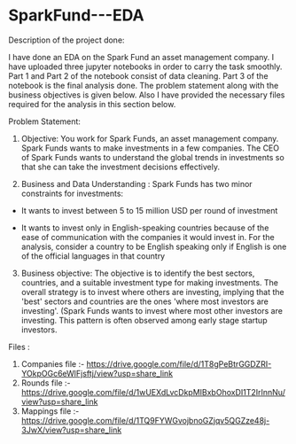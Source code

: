 # SparkFund---EDA

Description of the project done:

I have done an EDA on the Spark Fund an asset management company. I have uploaded three jupyter notebooks in order to carry the task smoothly. Part 1 and Part 2 of the 
notebook consist of data cleaning. Part 3 of the notebook is the final analysis done. The problem statement along with the business objectives is given below. Also I 
have provided the necessary files required for the analysis in this section below.


Problem Statement:

1. Objective: You work for Spark Funds, an asset management company. Spark Funds wants to make investments in a few companies. The CEO of Spark Funds wants to understand
the global trends in investments so that she can take the investment decisions effectively.

2. Business and Data Understanding :
Spark Funds has two minor constraints for investments:

- It wants to invest between 5 to 15 million USD per round of investment

- It wants to invest only in English-speaking countries because of the ease of communication with the companies it would invest in. For the analysis, consider a country
to be English speaking only if English is one of the official languages in that country

3. Business objective:
The objective is to identify the best sectors, countries, and a suitable investment type for making investments. The overall strategy is to invest where others are 
investing, implying that the 'best' sectors and countries are the ones 'where most investors are investing'. (Spark Funds wants to invest where most other investors are
investing. This pattern is often observed among early stage startup investors.


Files :

1. Companies file :- https://drive.google.com/file/d/1T8gPeBtrGGDZRI-YOkpOGc6eWlFjsftj/view?usp=share_link
2. Rounds file :- https://drive.google.com/file/d/1wUEXdLvcDkpMIBxbOhoxDI1T2IrInnNu/view?usp=share_link
3. Mappings file :- https://drive.google.com/file/d/1TQ9FYWGvojbnoGZjqv5QGZze48j-3JwX/view?usp=share_link
